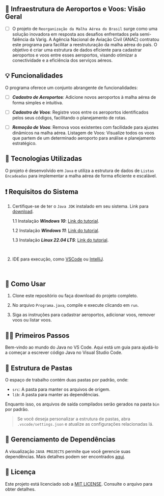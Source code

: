 ## 🛫 Infraestrutura de Aeroportos e Voos: Visão Geral

- [ ] O projeto de `Reorganização da Malha Aérea do Brasil` surge como uma solução inovadora em resposta aos desafios enfrentados pela semi-falência da Varig. A Agência Nacional de Aviação Civil (ANAC) contratou este programa para facilitar a reestruturação da malha aérea do país. O objetivo é criar uma estrutura de dados eficiente para cadastrar aeroportos e voos entre esses aeroportos, visando otimizar a conectividade e a eficiência dos serviços aéreos.

## 💡 Funcionalidades

O programa oferece um conjunto abrangente de funcionalidades:

- [ ] __*Cadastro de Aeroportos*__: Adicione novos aeroportos à malha aérea de forma simples e intuitiva.

- [ ] __*Cadastro de Voos*__: Registre voos entre os aeroportos identificados pelos seus códigos, facilitando o planejamento de rotas.

 - [ ] __*Remoção de Voos*__: Remova voos existentes com facilidade para ajustes dinâmicos na malha aérea.
Listagem de Voos: Visualize todos os voos que partem de um determinado aeroporto para análise e planejamento estratégico.

## 🚀 Tecnologias Utilizadas
O projeto é desenvolvido em `Java` e utiliza a estrutura de dados de `Listas Encadeadas` para implementar a malha aérea de forma eficiente e escalável.


## :exclamation: Requisitos do Sistema 

1. Certifique-se de ter o `Java JDK` instalado em seu sistema. Link para [download](https://www.oracle.com/java/technologies/downloads/).

     1.1 Instalação __*Windows 10*__: [Link do tutorial](https://www.youtube.com/watch?v=AUL--F5Wdh8).

    1.2 Instalação __*Windows 11*__: [Link do tutorial](https://www.youtube.com/watch?v=krGadRGdESQ).

    1.3 Instalação __*Linux 22.04 LTS*__: [Link do tutorial](https://www.youtube.com/watch?v=vVrIDJ--GOA).


<br>

2. IDE para execução, como [VSCode](https://code.visualstudio.com/) ou [IntelliJ](https://www.jetbrains.com/idea/download/?section=windows).

<br>

## 🔧 Como Usar

1. Clone este repositório ou faça download do projeto completo.

2. No arquivo `Programa.java`, compile e execute clicando em `run`.

3. Siga as instruções para cadastrar aeroportos, adicionar voos, remover voos ou listar voos.


## 🏃‍♂️ Primeiros Passos

Bem-vindo ao mundo do Java no VS Code. Aqui está um guia para ajudá-lo a começar a escrever código Java no Visual Studio Code.

##  📁  Estrutura de Pastas

O espaço de trabalho contém duas pastas por padrão, onde:

- `src`: A pasta para manter os arquivos de origem.
- `lib`: A pasta para manter as dependências.

Enquanto isso, os arquivos de saída compilados serão gerados na pasta `bin` por padrão.

> Se você deseja personalizar a estrutura de pastas, abra `.vscode/settings.json` e atualize as configurações relacionadas lá.

## 🔄 Gerenciamento de Dependências

A visualização `JAVA PROJECTS` permite que você gerencie suas dependências. Mais detalhes podem ser encontrados [aqui](https://github.com/microsoft/vscode-java-dependency#manage-dependencies).

## 📜 Licença
Este projeto está licenciado sob a [MIT LICENSE](https://github.com/Matheus-Oliveira-Marino/Airports-and-Fights-Infrastructure/blob/main/LICENSE). Consulte o arquivo para obter detalhes.
